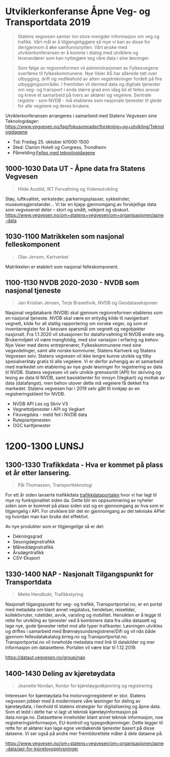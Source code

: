 # Utviklerkonferanse Åpne Veg- og Transportdata 2019
>Statens vegvesen samler inn store mengder informasjon om veg og trafikk. Vårt mål er å tilgjengeliggjøre så mye vi kan av disse for derigjennom å øke samfunnsnytten. Vårt ønske med utviklerkonferansen er å komme i dialog med utviklere og leverandører som kan nyttegjøre seg våre data i sine løsninger.

>Som følge av regionreformen vil administrasjonen av Fylkesvegene overføres til fylkeskommunene. Nye Veier AS har allerede tatt over utbygging, drift og vedlikehold av atten vegstrekninger fordelt på fire utbyggingsområder. I fremtiden vil dermed data og digitale tjenester om veg- og transport i enda større grad enn idag bli et felles ansvar og kreve et samarbeid på tvers av aktører og vegeiere. Sentrale registre - som NVDB - må etableres som nasjonale tjenester til glede for alle vegeiere og deres brukere.

Utviklerkonferansen arrangeres i samarbeid med Statens Vegvesen sine Teknologidager:
https://www.vegvesen.no/fag/fokusomrader/forskning+og+utvikling/Teknologidagene

* Tid: Fredag 25. oktober kl1000-1500
* Sted: Clarion Hotell og Congress, Trondheim
* Påmelding:[Felles med teknologidagene](https://egencia.qondor.com/ParticipantWeb/Registration/91715?bookingRef=0)


## 1000-1030 Data UT - Åpne data fra Statens Vegvesen
> Hilde Austlid, IKT Forvaltning og Videreutvikling

Støy, luftkvalitet, verksteder, parkeringsplasser, sykkelruter, museumsgjenstander…  Vi tar en kjapp gjennomgang av forskjellige data som vegvesenet deler – stort og smått, velkjent og obskurt.
https://www.vegvesen.no/om+statens+vegvesen/om+organisasjonen/apne-data

## 1030-1100 Matrikkelen som nasjonal felleskomponent
> Olav Jensen, Kartverket

Matrikkelen er etablert som nasjonal felleskomponent.

## 1100-1130 NVDB 2020-2030 - NVDB som nasjonal tjeneste
> Jan Kristian Jensen, Terje Brasethvik, NVDB og Geodataseksjonen

Nasjonal vegdatabank (NVDB) skal gjennom regionreformen etableres som en nasjonal tjeneste. NVDB skal være en entydig kilde til navigerbart vegnett, kilde for all statlig rapportering om norske veger, og som et inventarregister for å besvare spørsmål om vegnett og vegobjekter nasjonalt. Fra 1.1.2020 vil situasjonen for dataforvaltning til NVDB endre seg. Brukermiljøet vil være mangfoldig, med stor variasjon i erfaring og behov: Nye Veier med deres entreprenører, Fylkeskommunene med sine vegavdelinger, samt alle norske kommuner, Statens Kartverk og Statens Vegvesen selv. Statens vegvesen vil ikke lengre kunne utvikle og tilby spesialverktøy gratis til alle vegeiere. Vi er derfor avhengig av et samarbeid med markedet om etablering av nye gode løsninger for registrering av data til NVDB. Statens vegvesen vil selv utvikle grensesnitt (API) for skriving og lesing av data til NVDB, samt basisklienter for innsyn (Vegkart) og mottak av data (datafangst), men behov utover dette må vegeiere få dekket fra markedet. Statens vegvesen har i 2019 selv gått til innkjøp av en registreringsklient for NVDB.

* NVDB API Les og Skriv V3
* Vegnettstjenester i API og Vegkart
* Fiksvegdata - meld feil i NVDB data
* Ruteplantjenesten
* OGC karttjenester


# 1200-1300 LUNSJ


## 1300-1330 Trafikkdata - Hva er kommet på plass et år etter lansering.
> Pål Thomassen, Transportteknologi

For ett år siden lanserte trafikkdata [trafikkdataportalen](http://trafikkdata.no) hvor vi har lagt til mye ny funksjonalitet siden da. Dette blir en oppsummering av nyheter siden som er kommet på plass siden sist og en gjennomgang av hva som er tilgjengelig i API. For utviklere blir det en gjennomgang av det tekniske APIet og hvordan man kan bruke det effektivt.

Av nye produkter som er tilgjengelige så er det:
* Dekningsgrad
* Sesongdøgnstrafikk
* Måneddøgnstrafikk
* Årsdøgntrafikk
* CSV-Eksport

## 1330-1400 NAP - Nasjonalt Tilgangspunkt for Transportdata
> Mette Hendbukt, Trafikkstyring

Nasjonalt tilgangspunkt for veg- og trafikk, Transportportal.no, er en portal med metadata om blant annet vegstatus, hendelser, reisetider, kollektivruter, rutetider, avvik, varsling og mobilitet. Hensikten er å legge til rette for utvikling av tjenester ved å kombinere data fra ulike datasett og lage nye, gode tjenester rettet mot alle typer trafikanter. Løsningen utvikles og driftes i samarbeid med Brønnøysundsregistrene/Difi og vil nås både gjennom fellesdatakatalog.brreg.no og Transportportal.no. Transportportal.no vil inneholde metadata med link til datakilder og mer informasjon om datasettene. Portalen vil være klar til 1.12.2019. 

https://dataut.vegvesen.no/group/nap

## 1400-1430 Deling av kjøretøydata
> Jeanette Nordan, Kontor for kjøretøygodkjenning og registrering

Interessen for kjøretøydata fra motorvognregisteret er stor. Statens vegvesen jobber med å modernisere våre løsninger for deling av kjøretøydata, i henhold til statens strategier for digitalisering og åpne data. Som et ledd i dette har vi lagt ut teknisk kjøretøyinformasjon på data.norge.no. Datasettene inneholder blant annet teknisk informasjon, noe registreringsinformasjon, EU-kontroll og typegodkjenninger. Dette legger til rette for at aktører kan lage egne verdiøkende tjenester basert på disse dataene. Vi ser også på andre mer fremtidsrettete måter å dele dataene på.

https://www.vegvesen.no/om+statens+vegvesen/om+organisasjonen/apne-data/api-for-kjoretoyopplysninger
